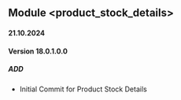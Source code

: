 ## Module <product_stock_details>

#### 21.10.2024
#### Version 18.0.1.0.0
##### ADD
- Initial Commit for Product Stock Details
